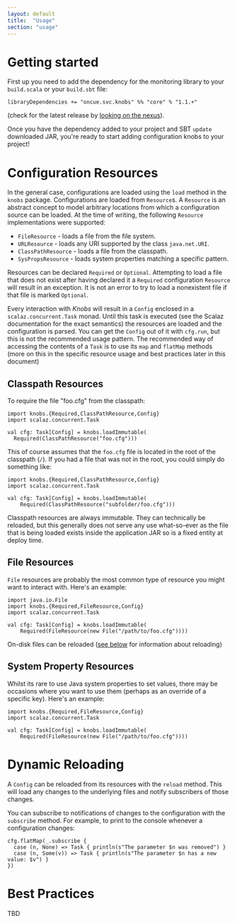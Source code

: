 ```yaml
---
layout: default
title:  "Usage"
section: "usage"
---
```


# Getting started

<a name="getting-started"></a>

First up you need to add the dependency for the monitoring library to your `build.scala` or your `build.sbt` file:

````
libraryDependencies += "oncue.svc.knobs" %% "core" % "1.1.+"
````
(check for the latest release by [looking on the nexus](http://nexus.svc.oncue.com/nexus/content/repositories/releases/oncue/svc/knobs/core_2.10/)).

Once you have the dependency added to your project and SBT `update` downloaded JAR, you're ready to start adding configuration knobs to your project!

<a name="resources"></a>

# Configuration Resources

In the general case, configurations are loaded using the `load` method in the `knobs` package. Configurations are loaded from `Resource`s. A `Resource` is an abstract concept to model arbitrary locations from which a configuration source can be loaded. At the time of writing, the following `Resource` implementations were supported:

  * `FileResource` - loads a file from the file system.
  * `URLResource` - loads any URI supported by the class `java.net.URI`.
  * `ClassPathResource` - loads a file from the classpath.
  * `SysPropsResource` - loads system properties matching a specific pattern.

Resources can be declared `Required` or `Optional`. Attempting to load a file that does not exist after having declared it a `Required` configuration `Resource` will result in an exception. It is not an error to try to load a nonexistent file if that file is marked `Optional`.

Every interaction with *Knobs* will result in a `Config` enclosed in a `scalaz.concurrent.Task` monad. Until this task is executed (see the Scalaz documentation for the exact semantics) the resources are loaded and the configuration is parsed. You can get the `Config` out of it with `cfg.run`, but this is not the recommended usage pattern. The recommended way of accessing the contents of a `Task` is to use its `map` and `flatMap` methods (more on this in the specific resource usage and best practices later in this document)

## Classpath Resources

To require the file "foo.cfg" from the classpath:

```
import knobs.{Required,ClassPathResource,Config}
import scalaz.concurrent.Task

val cfg: Task[Config] = knobs.loadImmutable(
  Required(ClassPathResource("foo.cfg")))
```

This of course assumes that the `foo.cfg` file is located in the root of the classpath (`/`). If you had a file that was not in the root, you could simply do something like:

```
import knobs.{Required,ClassPathResource,Config}
import scalaz.concurrent.Task

val cfg: Task[Config] = knobs.loadImmutable(
  	Required(ClassPathResource("subfolder/foo.cfg")))
```

Classpath resources are always immutable. They can technically be reloaded, but this generally does not serve any use what-so-ever as the file that is being loaded exists inside the application JAR so is a fixed entity at deploy time.


## File Resources

`File` resources are probably the most common type of resource you might want to interact with. Here's an example:

```
import java.io.File
import knobs.{Required,FileResource,Config}
import scalaz.concurrent.Task

val cfg: Task[Config] = knobs.loadImmutable(
  	Required(FileResource(new File("/path/to/foo.cfg"))))
```

On-disk files can be reloaded ([see below](#reloading) for information about reloading)

## System Property Resources

Whilst its rare to use Java system properties to set values, there may be occasions where you want to use them (perhaps as an override of a specific key). Here's an example:

```
import knobs.{Required,FileResource,Config}
import scalaz.concurrent.Task

val cfg: Task[Config] = knobs.loadImmutable(
  	Required(FileResource(new File("/path/to/foo.cfg"))))
```


<a name="reloading"></a>

# Dynamic Reloading

A `Config` can be reloaded from its resources with the `reload` method. This will load any changes to the underlying files and notify subscribers of those changes.

You can subscribe to notifications of changes to the configuration with the `subscribe` method. For example, to print to the console whenever a configuration changes:

```
cfg.flatMap(_.subscribe {
  case (n, None) => Task { println(s"The parameter $n was removed") }
  case (n, Some(v)) => Task { println(s"The parameter $n has a new value: $v") }
})
```

<a name="best-practice"></a>

# Best Practices

TBD


